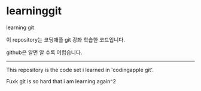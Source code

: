 # learninggit

learning git

이 repository는 코딩애플 git 강좌 학습한 코드입니다.

github은 알면 알 수록 어렵습니다.

-----------------------------------

This repository is the code set i learned in 'codingapple git'.

Fuxk git is so hard that i am learning again^2
